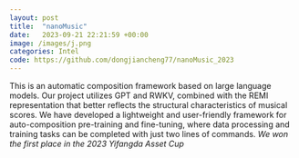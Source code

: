 ```yaml
---
layout: post
title:  "nanoMusic"
date:   2023-09-21 22:21:59 +00:00
image: /images/j.png
categories: Intel
code: https://github.com/dongjiancheng77/nanoMusic_2023
---
```

This is an automatic composition framework based on large language models. Our project utilizes GPT and RWKV, combined with the REMI representation that better reflects the structural characteristics of musical scores. We have developed a lightweight and user-friendly framework for auto-composition pre-training and fine-tuning, where data processing and training tasks can be completed with just two lines of commands. 
*We won the first place in the 2023 Yifangda Asset Cup*